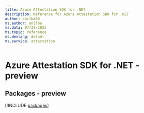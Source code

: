 ```yaml
---
title: Azure Attestation SDK for .NET
description: Reference for Azure Attestation SDK for .NET
author: anilba06
ms.author: anilba
ms.data: 07/21/2023
ms.topic: reference
ms.devlang: dotnet
ms.service: attestation
---
```

# Azure Attestation SDK for .NET - preview
## Packages - preview
[!INCLUDE [packages](attestation-index.md)]